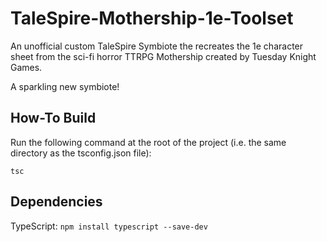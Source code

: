 # TaleSpire-Mothership-1e-Toolset

An unofficial custom TaleSpire Symbiote the recreates the 1e character sheet from the sci-fi horror TTRPG Mothership created by Tuesday Knight Games.

A sparkling new symbiote!

## How-To Build

Run the following command at the root of the project (i.e. the same directory as the tsconfig.json file):

`tsc`

## Dependencies

TypeScript: `npm install typescript --save-dev`
